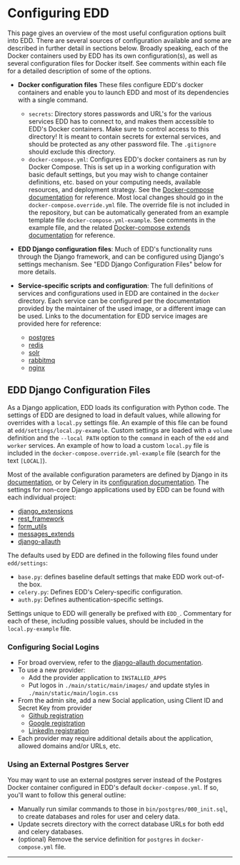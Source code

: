 # Configuring EDD

This page gives an overview of the most useful configuration options built into EDD. There are
several sources of configuration available and some are described in further detail in sections
below. Broadly speaking, each of the Docker containers used by EDD has its own configuration(s),
as well as several configuration files for Docker itself. See comments within each file for a
detailed description of some of the options.

-   **Docker configuration files**
    These files configure EDD's docker containers and enable you to launch EDD and most of its
    dependencies with a single command.

    -   `secrets`: Directory stores passwords and URL's for the various services EDD has to connect
        to, and makes them accessible to EDD's Docker containers. Make sure to control access to
        this directory! It is meant to contain secrets for external services, and should be
        protected as any other password file. The `.gitignore` should exclude this directory.
    -   `docker-compose.yml`: Configures EDD's docker containers as run by Docker Compose. This is
        set up in a working configuration with basic default settings, but you may wish to change
        container definitions, etc. based on your computing needs, available resources, and
        deployment strategy. See the [Docker-compose documentation][1] for reference. Most local
        changes should go in the `docker-compose.override.yml` file. The override file is not
        included in the repository, but can be automatically generated from an example template file
        `docker-compose.yml-example`. See comments in the example file, and the related
        [Docker-compose extends documentation][2] for reference.

-   **EDD Django configuration files**: Much of EDD's functionality runs through the Django
    framework, and can be configured using Django's settings mechanism. See "EDD Django
    Configuration Files" below for more details.

-   **Service-specific scripts and configuration**: The full definitions of services and
    configurations used in EDD are contained in the `docker` directory. Each service can be
    configured per the documentation provided by the maintainer of the used image, or a different
    image can be used. Links to the documentation for EDD service images are provided here
    for reference:
    -   [postgres][9]
    -   [redis][10]
    -   [solr][11]
    -   [rabbitmq][12]
    -   [nginx][13]

## EDD Django Configuration Files

As a Django application, EDD loads its configuration with Python code. The settings of EDD are
designed to load in default values, while allowing for overrides with a `local.py` settings file.
An example of this file can be found at `edd/settings/local.py-example`. Custom settings are
loaded with a `volume` definition and the `--local PATH` option to the `command` in each of the
`edd` and `worker` services. An example of how to load a custom `local.py` file is
included in the `docker-compose.override.yml-example` file (search for the text `[LOCAL]`).

Most of the available configuration parameters are defined by Django in its [documentation][3], or
by Celery in its [configuration documentation][4]. The settings for non-core Django applications
used by EDD can be found with each individual project:

-   [django_extensions][14]
-   [rest_framework][15]
-   [form_utils][16]
-   [messages_extends][17]
-   [django-allauth][5]

The defaults used by EDD are defined in the following files found under `edd/settings`:

-   `base.py`: defines baseline default settings that make EDD work out-of-the box.
-   `celery.py`: Defines EDD's Celery-specific configuration.
-   `auth.py`: Defines authentication-specific settings.

Settings unique to EDD will generally be prefixed with `EDD_`. Commentary for each of these,
including possible values, should be included in the `local.py-example` file.

### Configuring Social Logins <a name="Social"/>

-   For broad overview, refer to the [django-allauth documentation][5].
-   To use a new provider:
    -   Add the provider application to `INSTALLED_APPS`
    -   Put logos in `./main/static/main/images/` and update styles in `./main/static/main/login.css`
-   From the admin site, add a new Social application, using Client ID and Secret Key from provider
    -   [Github registration][6]
    -   [Google registration][7]
    -   [LinkedIn registration][8]
-   Each provider may require additional details about the application, allowed domains and/or
    URLs, etc.

### Using an External Postgres Server

You may want to use an external postgres server instead of the Postgres Docker container configured
in EDD's default `docker-compose.yml`. If so, you'll want to follow this general outline:

-   Manually run similar commands to those in `bin/postgres/000_init.sql`, to create
    databases and roles for user and celery data.
-   Update secrets directory with the correct database URLs for both edd and celery databases.
-   (optional) Remove the service definition for `postgres` in `docker-compose.yml` file.

---

[1]: https://docs.docker.com/compose/overview/
[2]: https://docs.docker.com/compose/extends/#/understanding-multiple-compose-files
[3]: https://docs.djangoproject.com/en/1.9/topics/settings/
[4]: http://docs.celeryproject.org/en/latest/configuration.html
[5]: http://django-allauth.readthedocs.org/en/latest/index.html
[6]: https://github.com/settings/applications/new
[7]: https://console.developers.google.com/
[8]: https://www.linkedin.com/secure/developer?newapp=
[9]: https://hub.docker.com/_/postgres/
[10]: https://hub.docker.com/_/redis/
[11]: https://hub.docker.com/_/solr/
[12]: https://hub.docker.com/_/rabbitmq/
[13]: https://hub.docker.com/_/nginx/
[14]: https://django-extensions.readthedocs.io/en/latest/
[15]: http://www.django-rest-framework.org/
[16]: https://bitbucket.org/carljm/django-form-utils/
[17]: https://github.com/AliLozano/django-messages-extends/
